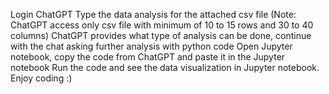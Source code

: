Login ChatGPT
Type the data analysis for the attached csv file (Note: ChatGPT access only csv file with minimum of 10 to 15 rows and 30 to 40 columns)
ChatGPT provides what type of analysis can be done, continue with the chat asking further analysis with python code
Open Jupyter notebook, copy the code from ChatGPT and paste it in the Jupyter notebook
Run the code and see the data visualization in Jupyter notebook.
Enjoy coding :)
